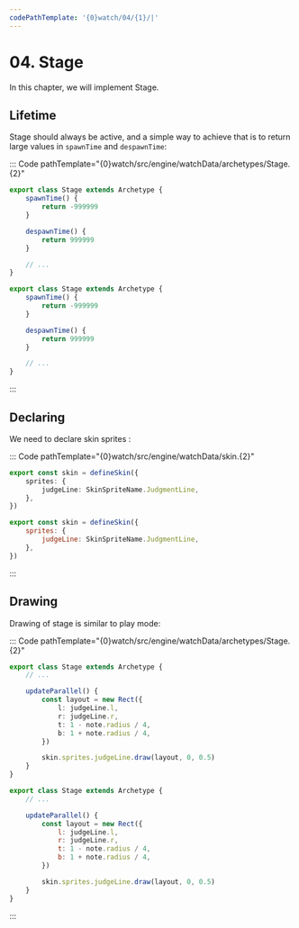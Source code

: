 ```yaml
---
codePathTemplate: '{0}watch/04/{1}/|'
---
```


# 04. Stage

In this chapter, we will implement Stage.

## Lifetime

Stage should always be active, and a simple way to achieve that is to return large values in `spawnTime` and `despawnTime`:

::: Code pathTemplate="{0}watch/src/engine/watchData/archetypes/Stage.{2}"

```ts
export class Stage extends Archetype {
    spawnTime() {
        return -999999
    }

    despawnTime() {
        return 999999
    }

    // ...
}
```

```js
export class Stage extends Archetype {
    spawnTime() {
        return -999999
    }

    despawnTime() {
        return 999999
    }

    // ...
}
```

:::

## Declaring

We need to declare skin sprites :

::: Code pathTemplate="{0}watch/src/engine/watchData/skin.{2}"

```ts
export const skin = defineSkin({
    sprites: {
        judgeLine: SkinSpriteName.JudgmentLine,
    },
})
```

```js
export const skin = defineSkin({
    sprites: {
        judgeLine: SkinSpriteName.JudgmentLine,
    },
})
```

:::

## Drawing

Drawing of stage is similar to play mode:

::: Code pathTemplate="{0}watch/src/engine/watchData/archetypes/Stage.{2}"

```ts
export class Stage extends Archetype {
    // ...

    updateParallel() {
        const layout = new Rect({
            l: judgeLine.l,
            r: judgeLine.r,
            t: 1 - note.radius / 4,
            b: 1 + note.radius / 4,
        })

        skin.sprites.judgeLine.draw(layout, 0, 0.5)
    }
}
```

```js
export class Stage extends Archetype {
    // ...

    updateParallel() {
        const layout = new Rect({
            l: judgeLine.l,
            r: judgeLine.r,
            t: 1 - note.radius / 4,
            b: 1 + note.radius / 4,
        })

        skin.sprites.judgeLine.draw(layout, 0, 0.5)
    }
}
```

:::
